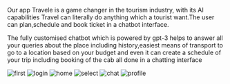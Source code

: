 Our app Travele is a game changer in the tourism industry, with its AI capabilities Travel can literally do anything which a tourist want.The user can plan,schedule and book ticket in a chatbot interface.

The fully customised chatbot which is powered by gpt-3 helps to answer all your queries about the place including history,easiest means of transport to go to a location based on your budget and even it can create a schedule of  your trip including booking of the cab  all done in a chatting interface

![first](https://user-images.githubusercontent.com/97888691/236699764-45283438-144b-4406-a809-067631cf57c9.jpg)
![login](https://user-images.githubusercontent.com/97888691/236699773-2318368c-3deb-429c-8e05-de23da27a173.jpg)
![home](https://user-images.githubusercontent.com/97888691/236699789-5a42b1fd-7216-4934-8974-8af053bf234b.jpg)
![select](https://user-images.githubusercontent.com/97888691/236699800-dfc08c43-7c60-4124-b193-6d4b7242f973.jpg)
![chat](https://user-images.githubusercontent.com/97888691/236699884-07e2f88d-7716-4383-8e93-8b090a2d399c.jpg)
![profile](https://user-images.githubusercontent.com/97888691/236699889-a4fbf139-23a1-42d6-8a6e-fe88783ebea0.jpg)
